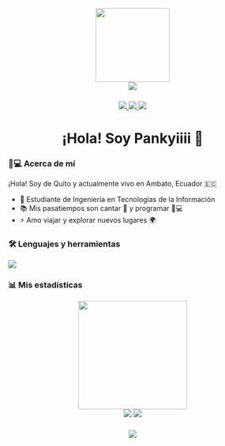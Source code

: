 <div align="center">
  <img height="150" src="https://media.giphy.com/media/M9gbBd9nbDrOTu1Mqx/giphy.gif"  />
  
  <!-- Efecto néon mejorado -->
  <br>
  <img src="https://readme-typing-svg.demolab.com?font=Consolas&weight=600&size=22&duration=3000&pause=800&color=00D7FF&background=FF000000&width=435&lines=¡Bienvenido+a+mi+perfil!👋;Estudiante+de+TI💻;Amante+del+arte+y+viajes✈️;Code%20Never%20Sleeps🌙" />
</div>

###

<div align="center">
  <a href="https://www.youtube.com/@pankyiii" target="_blank">
    <img src="https://img.shields.io/badge/YouTube-FF0000?logo=youtube&logoColor=white&style=for-the-badge&logoWidth=25" />
  </a>
  <a href="https://www.facebook.com/pankyiii/?locale=es_ES" target="_blank">
    <img src="https://img.shields.io/badge/Facebook-1877F2?logo=facebook&logoColor=white&style=for-the-badge" />
  </a>
  <a href="https://www.tiktok.com/@pankyiii" target="_blank">
    <img src="https://img.shields.io/badge/TikTok-000000?logo=tiktok&logoColor=white&style=for-the-badge" />
  </a>
</div>

###

<h1 align="center">¡Hola! Soy Pankyiiii 👋</h1>

###

### 👩💻 Acerca de mí
¡Hola! Soy de Quito y actualmente vivo en Ambato, Ecuador 🇪🇨  
- 🔭 Estudiante de Ingeniería en Tecnologías de la Información  
- 📚 Mis pasatiempos son cantar 🎤 y programar 👩💻  
- ⚡ Amo viajar y explorar nuevos lugares 🌍  

###

### 🛠 Lenguajes y herramientas
<div align="left">
  <img src="https://skillicons.dev/icons?i=html,css,js,py,git,github,vscode" />
</div>

###

### 📊 Mis estadísticas
<div align="center">
  <img src="https://streak-stats.demolab.com?user=pankyiiii&theme=radical&hide_border=false&border_radius=5&mode=weekly" height="220" />
  <br>
  <img src="https://github-readme-stats.vercel.app/api?username=pankyiiii&show_icons=true&theme=radical" />
  <img src="https://github-readme-stats.vercel.app/api/top-langs/?username=pankyiiii&layout=compact&theme=radical" />
</div>

###

<div align="center">
  <img src="https://profile-counter.glitch.me/pankyiiii/count.svg?"  />
</div>


